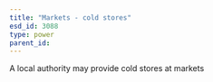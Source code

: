 ```yaml
---
title: "Markets - cold stores"
esd_id: 3088
type: power
parent_id:  
---
```


A local authority may provide cold stores at markets

